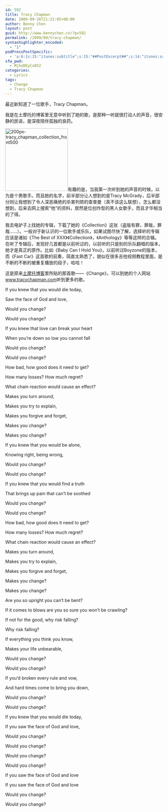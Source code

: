 ```yaml
---
id: 592
title: Tracy Chapman
date: 2009-09-26T21:21:05+08:00
author: Benny Chen
layout: post
guid: http://www.bennychen.cn/?p=592
permalink: /2009/09/tracy-chapman/
syntaxhighlighter_encoded:
  - "1"
podPressPostSpecific:
  - 'a:6:{s:15:"itunes:subtitle";s:15:"##PostExcerpt##";s:14:"itunes:summary";s:15:"##PostExcerpt##";s:15:"itunes:keywords";s:17:"##WordPressCats##";s:13:"itunes:author";s:10:"##Global##";s:15:"itunes:explicit";s:2:"No";s:12:"itunes:block";s:2:"No";}'
sfw_pwd:
  - MjhoDEyCx852
categories:
  - Lyrics
tags:
  - Change
  - Tracy Chapman
---
```

最近新知道了一位歌手，Tracy Chapman。

我是在土摩托的博客里无意中听到了她的歌，是那种一听就很打动人的声音，很安静的民谣，是深夜陪伴孤独的良药。

<a href="http://www.bennychen.cn/wp-content/uploads/2009/09/200px-tracy_chapman_collection_front500.jpg" class="highslide-image" onclick="return hs.expand(this);"><img class="size-full wp-image-596 alignright" title="200px-tracy_chapman_collection_front500" src="http://www.bennychen.cn/wp-content/uploads/2009/09/200px-tracy_chapman_collection_front500.jpg" alt="200px-tracy_chapman_collection_front500" width="200" height="200" srcset="http://www.bennychen.cn/wp-content/uploads/2009/09/200px-tracy_chapman_collection_front500.jpg 200w, http://www.bennychen.cn/wp-content/uploads/2009/09/200px-tracy_chapman_collection_front500-150x150.jpg 150w" sizes="(max-width: 200px) 100vw, 200px" /></a>有趣的是，当我第一次听到她的声音的时候，以为是个男歌手。而且她的名字，前半部分让人想到的是Tracy McGrady，后半部分则让我想到了令人深恶痛绝的杀害列侬的查普曼（真不该这么联想），怎么都没想到，后来去网上搜索“他”的资料，居然是位创作型的黑人女歌手，而且才华相当的了得。

我去电驴子上找她的专辑，下载了她的《Collection》这张（盗版有罪，罪哉，罪哉&#8230;&#8230;）。一般对于新认识的一位歌手或乐队，如果试图尽快了解，选择听的专辑应该是诸如《The Best of XXX》《Collection》，《Anthology》等等这样的合辑。在听了专辑后，发现好几首都是以前听过的，以前听的只是别的乐队翻唱的版本，她才是真正的原作。比如《Baby Can I Hold You》，以前听过Boyzone的版本，而《Fast Car》这首歌的前奏，简直太熟悉了，貌似在很多吉他视频教程里面，是不断的不断的被重复播放的段子，哈哈！

这是原来<a href="http://immusoul.com/index.php/archives/1190.html" target="_blank">土摩托博客</a>里所贴的那首歌——《Change》，可以到她的个人网站 <a href="http://www.tracychapman.com" target="_blank">www.tracychapman.com</a>听到更多的歌。



If you knew that you would die today,
  
Saw the face of God and love,
  
Would you change?
  
Would you change?

If you knew that love can break your heart
  
When you’re down so low you cannot fall
  
Would you change?
  
Would you change?

How bad, how good does it need to get?
  
How many losses? How much regret?
  
What chain reaction would cause an effect?
  
Makes you turn around,
  
Makes you try to explain,
  
Makes you forgive and forget,
  
Makes you change?
  
Makes you change?

If you knew that you would be alone,
  
Knowing right, being wrong,
  
Would you change?
  
Would you change?

If you knew that you would find a truth
  
That brings up pain that can’t be soothed
  
Would you change?
  
Would you change?

How bad, how good does it need to get?
  
How many losses? How much regret?
  
What chain reaction would cause an effect?
  
Makes you turn around,
  
Makes you try to explain,
  
Makes you forgive and forget,
  
Makes you change?
  
Makes you change?

Are you so upright you can’t be bent?
  
If it comes to blows are you so sure you won’t be crawling?
  
If not for the good, why risk falling?
  
Why risk falling?

If everything you think you know,
  
Makes your life unbearable,
  
Would you change?
  
Would you change?

If you’d broken every rule and vow,
  
And hard times come to bring you down,
  
Would you change?
  
Would you change?

If you knew that you would die today,
  
If you saw the face of God and love,
  
Would you change?
  
Would you change?
  
Would you change?
  
Would you change?

If you saw the face of God and love
  
If you saw the face of God and love
  
Would you change?
  
Would you change?